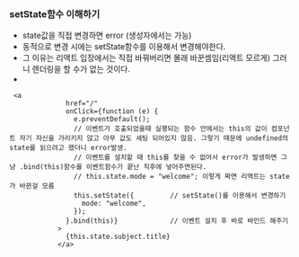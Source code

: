 ### setState함수 이해하기

- state값을 직접 변경하면 error (생성자에서는 가능)
- 동적으로 변경 시에는 setState함수를 이용해서 변경해야한다.
- 그 이유는 리액트 입장에서는 직접 바꿔버리면 몰래 바꾼셈임(리액트 모르게) 그러니 렌더링을 할 수가 없는 것이다.
- 

``` react
 <a
              href="/"
              onClick={function (e) {
                e.preventDefault();
                // 이벤트가 호출되었을때 실행되는 함수 안에서는 this의 값이 컴포넌트 자기 자신을 가리키지 않고 아무 값도 세팅 되어있지 않음. 그렇기 때문에 undefined의 state를 읽으려고 했더니 error발생.
                // 이벤트를 설치할 때 this를 찾을 수 없어서 error가 발생하면 그냥 .bind(this)함수를 이벤트함수가 끝난 직후에 넣어주면된다.
                // this.state.mode = "welcome"; 이렇게 짜면 리액트는 state가 바뀐걸 모름
                this.setState({			// setState()를 이용해서 변경하기
                  mode: "welcome",
                });
              }.bind(this)}				// 이벤트 설치 후 바로 바인드 해주기
            >
              {this.state.subject.title}
            </a>
```

